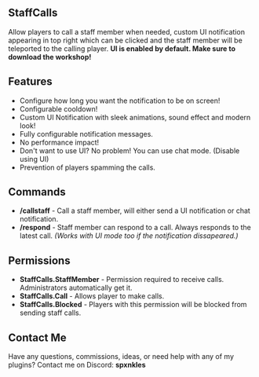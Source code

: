## StaffCalls
Allow players to call a staff member when needed, custom UI notification appearing in top right which can be clicked and the staff member will be teleported to the calling player. **UI is enabled by default. Make sure to download the workshop!**

## Features
- Configure how long you want the notification to be on screen!
- Configurable cooldown!
- Custom UI Notification with sleek animations, sound effect and modern look!
- Fully configurable notification messages.
- No performance impact!
- Don't want to use UI? No problem! You can use chat mode. (Disable using UI)
- Prevention of players spamming the calls.

## Commands
- **/callstaff** - Call a staff member, will either send a UI notification or chat notification.
- **/respond** - Staff member can respond to a call. Always responds to the latest call. *(Works with UI mode too if the notification dissapeared.)*

## Permissions
- **StaffCalls.StaffMember** - Permission required to receive calls. Administrators automatically get it.
- **StaffCalls.Call** - Allows player to make calls.
- **StaffCalls.Blocked** - Players with this permission will be blocked from sending staff calls.

## Contact Me
Have any questions, commissions, ideas, or need help with any of my plugins?
Contact me on Discord: **spxnkles**
